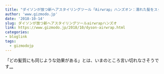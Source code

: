 ```yaml
---
title: "ダイソンが放つ新ヘアスタイリングツール「Airwrap」ハンズオン：濡れた髪をスッと吸い付ければクルッと巻けちゃう！"
author: 'www.gizmodo.jp'
date: '2018-10-14'
slug: ダイソンが放つ新ヘアスタイリングツールairwrapハンズオ
link: https://www.gizmodo.jp/2018/10/dyson-airwrap.html
categories:
- bloglink
tags:
  - gizmodojp
---
```


「どの髪質にも同じような効果がある」とは、いまのところ言い切れなさそうです[... <i class="fas fa-external-link-alt"></i>](https://www.gizmodo.jp/2018/10/dyson-airwrap.html)

